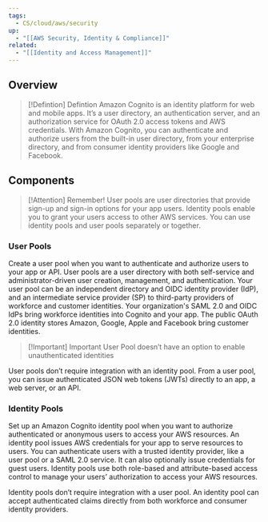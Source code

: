 ```yaml
---
tags:
  - CS/cloud/aws/security
up:
  - "[[AWS Security, Identity & Compliance]]"
related:
  - "[[Identity and Access Management]]"
---
```

## Overview

>[!Defintion] Defintion
>Amazon Cognito is an identity platform for web and mobile apps. It’s a user directory, an authentication server, and an authorization service for OAuth 2.0 access tokens and AWS credentials. With Amazon Cognito, you can authenticate and authorize users from the built-in user directory, from your enterprise directory, and from consumer identity providers like Google and Facebook.

## Components


> [!Attention] Remember!
> User pools are user directories that provide sign-up and sign-in options for your app users. Identity pools enable you to grant your users access to other AWS services. You can use identity pools and user pools separately or together.

### User Pools

Create a user pool when you want to authenticate and authorize users to your app or API. User pools are a user directory with both self-service and administrator-driven user creation, management, and authentication. Your user pool can be an independent directory and OIDC identity provider (IdP), and an intermediate service provider (SP) to third-party providers of workforce and customer identities. Your organization's SAML 2.0 and OIDC IdPs bring workforce identities into Cognito and your app. The public OAuth 2.0 identity stores Amazon, Google, Apple and Facebook bring customer identities.


> [!Important] Important
> User Pool doesn’t have an option to enable unauthenticated identities


User pools don’t require integration with an identity pool. From a user pool, you can issue authenticated JSON web tokens (JWTs) directly to an app, a web server, or an API.

### Identity Pools

Set up an Amazon Cognito identity pool when you want to authorize authenticated or anonymous users to access your AWS resources. An identity pool issues AWS credentials for your app to serve resources to users. You can authenticate users with a trusted identity provider, like a user pool or a SAML 2.0 service. It can also optionally issue credentials for guest users. Identity pools use both role-based and attribute-based access control to manage your users’ authorization to access your AWS resources.

Identity pools don’t require integration with a user pool. An identity pool can accept authenticated claims directly from both workforce and consumer identity providers.


